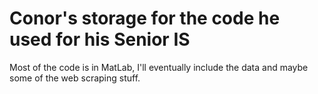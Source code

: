 # Conor's storage for the code he used for his Senior IS

Most of the code is in MatLab, I'll eventually include the data and maybe some of the web scraping stuff.



